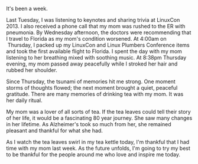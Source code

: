 It's been a week.

Last Tuesday, I was listening to keynotes and sharing trivia at LinuxCon 2013. I also received a phone call that my mom was rushed to the ER with pneumonia. By Wednesday afternoon, the doctors were recommending that I travel to Florida as my mom's condition worsened. At 4:00am on  Thursday, I packed up my LinuxCon and Linux Plumbers Conference items and took the first available flight to Florida. I spent the day with my mom listening to her breathing mixed with soothing music. At 8:38pm Thursday evening, my mom passed away peacefully while I stroked her hair and rubbed her shoulder.

Since Thursday, the tsunami of memories hit me strong. One moment storms of thoughts flowed; the next moment brought a quiet, peaceful gratitude. There are many memories of drinking tea with my mom. It was her daily ritual.

My mom was a lover of all sorts of tea. If the tea leaves could tell their story of her life, it would be a fascinating 80 year journey. She saw many changes in her lifetime. As Alzheimer's took so much from her, she remained pleasant and thankful for what she had.

As I watch the tea leaves swirl in my tea kettle today, I'm thankful that I had time with my mom last week. As the future unfolds, I'm going to try my best to be thankful for the people around me who love and inspire me today.